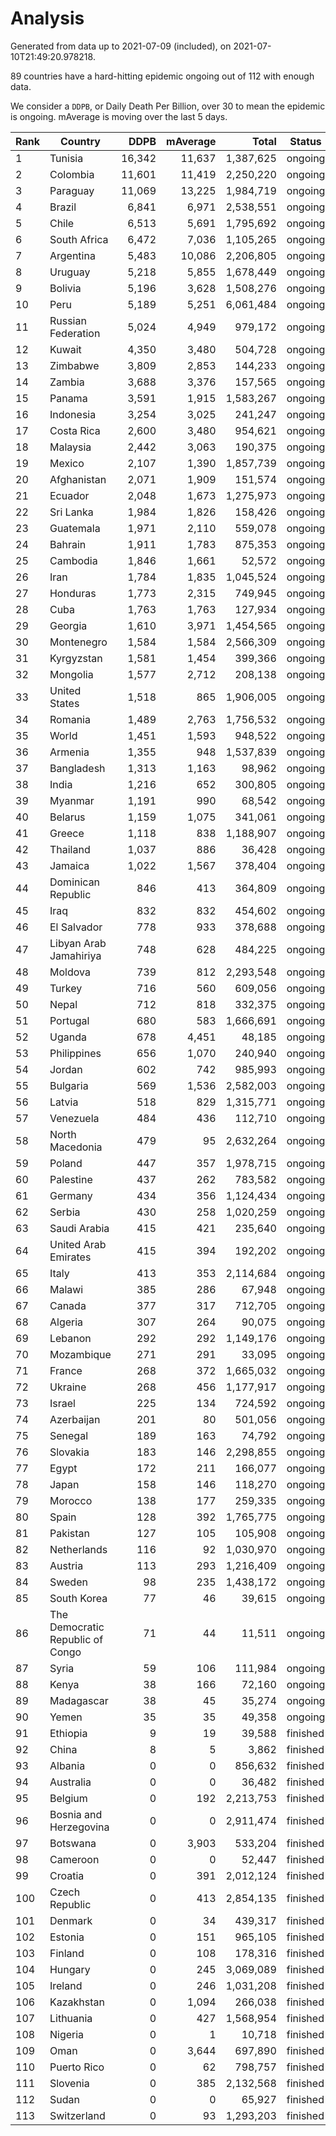 
# Analysis

Generated from data up to 2021-07-09 (included), on 2021-07-10T21:49:20.978218.

89 countries have a hard-hitting epidemic ongoing out of 112 with enough data.

We consider a `DDPB`, or Daily Death Per Billion, over 30 to mean the epidemic is ongoing.
mAverage is moving over the last 5 days.


| Rank | Country | DDPB | mAverage | Total | Status |
|------|---------|-----:|---------:|------:|--------|
| 1 | Tunisia | 16,342 | 11,637 | 1,387,625 | ongoing |
| 2 | Colombia | 11,601 | 11,419 | 2,250,220 | ongoing |
| 3 | Paraguay | 11,069 | 13,225 | 1,984,719 | ongoing |
| 4 | Brazil | 6,841 | 6,971 | 2,538,551 | ongoing |
| 5 | Chile | 6,513 | 5,691 | 1,795,692 | ongoing |
| 6 | South Africa | 6,472 | 7,036 | 1,105,265 | ongoing |
| 7 | Argentina | 5,483 | 10,086 | 2,206,805 | ongoing |
| 8 | Uruguay | 5,218 | 5,855 | 1,678,449 | ongoing |
| 9 | Bolivia | 5,196 | 3,628 | 1,508,276 | ongoing |
| 10 | Peru | 5,189 | 5,251 | 6,061,484 | ongoing |
| 11 | Russian Federation | 5,024 | 4,949 | 979,172 | ongoing |
| 12 | Kuwait | 4,350 | 3,480 | 504,728 | ongoing |
| 13 | Zimbabwe | 3,809 | 2,853 | 144,233 | ongoing |
| 14 | Zambia | 3,688 | 3,376 | 157,565 | ongoing |
| 15 | Panama | 3,591 | 1,915 | 1,583,267 | ongoing |
| 16 | Indonesia | 3,254 | 3,025 | 241,247 | ongoing |
| 17 | Costa Rica | 2,600 | 3,480 | 954,621 | ongoing |
| 18 | Malaysia | 2,442 | 3,063 | 190,375 | ongoing |
| 19 | Mexico | 2,107 | 1,390 | 1,857,739 | ongoing |
| 20 | Afghanistan | 2,071 | 1,909 | 151,574 | ongoing |
| 21 | Ecuador | 2,048 | 1,673 | 1,275,973 | ongoing |
| 22 | Sri Lanka | 1,984 | 1,826 | 158,426 | ongoing |
| 23 | Guatemala | 1,971 | 2,110 | 559,078 | ongoing |
| 24 | Bahrain | 1,911 | 1,783 | 875,353 | ongoing |
| 25 | Cambodia | 1,846 | 1,661 | 52,572 | ongoing |
| 26 | Iran | 1,784 | 1,835 | 1,045,524 | ongoing |
| 27 | Honduras | 1,773 | 2,315 | 749,945 | ongoing |
| 28 | Cuba | 1,763 | 1,763 | 127,934 | ongoing |
| 29 | Georgia | 1,610 | 3,971 | 1,454,565 | ongoing |
| 30 | Montenegro | 1,584 | 1,584 | 2,566,309 | ongoing |
| 31 | Kyrgyzstan | 1,581 | 1,454 | 399,366 | ongoing |
| 32 | Mongolia | 1,577 | 2,712 | 208,138 | ongoing |
| 33 | United States | 1,518 | 865 | 1,906,005 | ongoing |
| 34 | Romania | 1,489 | 2,763 | 1,756,532 | ongoing |
| 35 | World | 1,451 | 1,593 | 948,522 | ongoing |
| 36 | Armenia | 1,355 | 948 | 1,537,839 | ongoing |
| 37 | Bangladesh | 1,313 | 1,163 | 98,962 | ongoing |
| 38 | India | 1,216 | 652 | 300,805 | ongoing |
| 39 | Myanmar | 1,191 | 990 | 68,542 | ongoing |
| 40 | Belarus | 1,159 | 1,075 | 341,061 | ongoing |
| 41 | Greece | 1,118 | 838 | 1,188,907 | ongoing |
| 42 | Thailand | 1,037 | 886 | 36,428 | ongoing |
| 43 | Jamaica | 1,022 | 1,567 | 378,404 | ongoing |
| 44 | Dominican Republic | 846 | 413 | 364,809 | ongoing |
| 45 | Iraq | 832 | 832 | 454,602 | ongoing |
| 46 | El Salvador | 778 | 933 | 378,688 | ongoing |
| 47 | Libyan Arab Jamahiriya | 748 | 628 | 484,225 | ongoing |
| 48 | Moldova | 739 | 812 | 2,293,548 | ongoing |
| 49 | Turkey | 716 | 560 | 609,056 | ongoing |
| 50 | Nepal | 712 | 818 | 332,375 | ongoing |
| 51 | Portugal | 680 | 583 | 1,666,691 | ongoing |
| 52 | Uganda | 678 | 4,451 | 48,185 | ongoing |
| 53 | Philippines | 656 | 1,070 | 240,940 | ongoing |
| 54 | Jordan | 602 | 742 | 985,993 | ongoing |
| 55 | Bulgaria | 569 | 1,536 | 2,582,003 | ongoing |
| 56 | Latvia | 518 | 829 | 1,315,771 | ongoing |
| 57 | Venezuela | 484 | 436 | 112,710 | ongoing |
| 58 | North Macedonia | 479 | 95 | 2,632,264 | ongoing |
| 59 | Poland | 447 | 357 | 1,978,715 | ongoing |
| 60 | Palestine | 437 | 262 | 783,582 | ongoing |
| 61 | Germany | 434 | 356 | 1,124,434 | ongoing |
| 62 | Serbia | 430 | 258 | 1,020,259 | ongoing |
| 63 | Saudi Arabia | 415 | 421 | 235,640 | ongoing |
| 64 | United Arab Emirates | 415 | 394 | 192,202 | ongoing |
| 65 | Italy | 413 | 353 | 2,114,684 | ongoing |
| 66 | Malawi | 385 | 286 | 67,948 | ongoing |
| 67 | Canada | 377 | 317 | 712,705 | ongoing |
| 68 | Algeria | 307 | 264 | 90,075 | ongoing |
| 69 | Lebanon | 292 | 292 | 1,149,176 | ongoing |
| 70 | Mozambique | 271 | 291 | 33,095 | ongoing |
| 71 | France | 268 | 372 | 1,665,032 | ongoing |
| 72 | Ukraine | 268 | 456 | 1,177,917 | ongoing |
| 73 | Israel | 225 | 134 | 724,592 | ongoing |
| 74 | Azerbaijan | 201 | 80 | 501,056 | ongoing |
| 75 | Senegal | 189 | 163 | 74,792 | ongoing |
| 76 | Slovakia | 183 | 146 | 2,298,855 | ongoing |
| 77 | Egypt | 172 | 211 | 166,077 | ongoing |
| 78 | Japan | 158 | 146 | 118,270 | ongoing |
| 79 | Morocco | 138 | 177 | 259,335 | ongoing |
| 80 | Spain | 128 | 392 | 1,765,775 | ongoing |
| 81 | Pakistan | 127 | 105 | 105,908 | ongoing |
| 82 | Netherlands | 116 | 92 | 1,030,970 | ongoing |
| 83 | Austria | 113 | 293 | 1,216,409 | ongoing |
| 84 | Sweden | 98 | 235 | 1,438,172 | ongoing |
| 85 | South Korea | 77 | 46 | 39,615 | ongoing |
| 86 | The Democratic Republic of Congo | 71 | 44 | 11,511 | ongoing |
| 87 | Syria | 59 | 106 | 111,984 | ongoing |
| 88 | Kenya | 38 | 166 | 72,160 | ongoing |
| 89 | Madagascar | 38 | 45 | 35,274 | ongoing |
| 90 | Yemen | 35 | 35 | 49,358 | ongoing |
| 91 | Ethiopia | 9 | 19 | 39,588 | finished |
| 92 | China | 8 | 5 | 3,862 | finished |
| 93 | Albania | 0 | 0 | 856,632 | finished |
| 94 | Australia | 0 | 0 | 36,482 | finished |
| 95 | Belgium | 0 | 192 | 2,213,753 | finished |
| 96 | Bosnia and Herzegovina | 0 | 0 | 2,911,474 | finished |
| 97 | Botswana | 0 | 3,903 | 533,204 | finished |
| 98 | Cameroon | 0 | 0 | 52,447 | finished |
| 99 | Croatia | 0 | 391 | 2,012,124 | finished |
| 100 | Czech Republic | 0 | 413 | 2,854,135 | finished |
| 101 | Denmark | 0 | 34 | 439,317 | finished |
| 102 | Estonia | 0 | 151 | 965,105 | finished |
| 103 | Finland | 0 | 108 | 178,316 | finished |
| 104 | Hungary | 0 | 245 | 3,069,089 | finished |
| 105 | Ireland | 0 | 246 | 1,031,208 | finished |
| 106 | Kazakhstan | 0 | 1,094 | 266,038 | finished |
| 107 | Lithuania | 0 | 427 | 1,568,954 | finished |
| 108 | Nigeria | 0 | 1 | 10,718 | finished |
| 109 | Oman | 0 | 3,644 | 697,890 | finished |
| 110 | Puerto Rico | 0 | 62 | 798,757 | finished |
| 111 | Slovenia | 0 | 385 | 2,132,568 | finished |
| 112 | Sudan | 0 | 0 | 65,927 | finished |
| 113 | Switzerland | 0 | 93 | 1,293,203 | finished |

